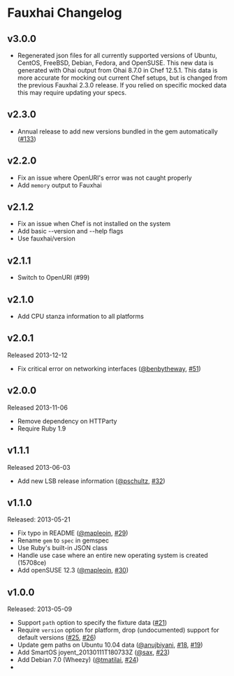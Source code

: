 # Fauxhai Changelog
## v3.0.0
- Regenerated json files for all currently supported versions of Ubuntu, CentOS, FreeBSD, Debian, Fedora, and OpenSUSE. This new data is generated with Ohai output from Ohai 8.7.0 in Chef 12.5.1. This data is more accurate for mocking out current Chef setups, but is changed from the previous Fauxhai 2.3.0 release. If you relied on specific mocked data this may require updating your specs.

## v2.3.0
- Annual release to add new versions bundled in the gem automatically ([#133][])

## v2.2.0
- Fix an issue where OpenURI's error was not caught properly
- Add `memory` output to Fauxhai

## v2.1.2
- Fix an issue when Chef is not installed on the system
- Add basic --version and --help flags
- Use fauxhai/version

## v2.1.1
- Switch to OpenURI (#99)

## v2.1.0
- Add CPU stanza information to all platforms

## v2.0.1
Released 2013-12-12
- Fix critical error on networking interfaces ([@benbytheway][], [#51][])

## v2.0.0
Released 2013-11-06
- Remove dependency on HTTParty
- Require Ruby 1.9

## v1.1.1
Released 2013-06-03
- Add new LSB release information ([@pschultz][], [#32][])

## v1.1.0
Released: 2013-05-21
- Fix typo in README ([@mapleoin][], [#29][])
- Rename `gem` to `spec` in gemspec
- Use Ruby's built-in JSON class
- Handle use case where an entire new operating system is created (15708ce)
- Add openSUSE 12.3 ([@mapleoin][], [#30][])

## v1.0.0
Released: 2013-05-09
- Support `path` option to specify the fixture data ([#21][])
- Require `version` option for platform, drop (undocumented) support for default versions ([#25][], [#26][])
- Update gem paths on Ubuntu 10.04 data ([@anujbiyani][], [#18][], [#19][])
- Add SmartOS joyent_20130111T180733Z ([@sax][], [#23][])
- Add Debian 7.0 (Wheezy) ([@tmatilai][], [#24][])
- <!--- The following link definition list is generated by PimpMyChangelog --->


[#18]: https://github.com/customink/fauxhai/issues/18
[#19]: https://github.com/customink/fauxhai/issues/19
[#21]: https://github.com/customink/fauxhai/issues/21
[#23]: https://github.com/customink/fauxhai/issues/23
[#24]: https://github.com/customink/fauxhai/issues/24
[#25]: https://github.com/customink/fauxhai/issues/25
[#26]: https://github.com/customink/fauxhai/issues/26
[#29]: https://github.com/customink/fauxhai/issues/29
[#30]: https://github.com/customink/fauxhai/issues/30
[#32]: https://github.com/customink/fauxhai/issues/32
[#51]: https://github.com/customink/fauxhai/issues/51
[#133]: https://github.com/customink/fauxhai/issues/133
[@anujbiyani]: https://github.com/anujbiyani
[@benbytheway]: https://github.com/benbytheway
[@mapleoin]: https://github.com/mapleoin
[@pschultz]: https://github.com/pschultz
[@sax]: https://github.com/sax
[@tmatilai]: https://github.com/tmatilai
